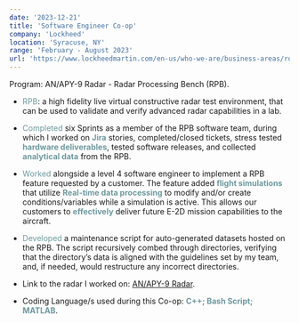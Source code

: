```yaml
---
date: '2023-12-21'
title: 'Software Engineer Co-op'
company: 'Lockheed'
location: 'Syracuse, NY'
range: 'February - August 2023'
url: 'https://www.lockheedmartin.com/en-us/who-we-are/business-areas/rotary-and-mission-systems.html'
---
```


Program: AN/APY-9 Radar - Radar Processing Bench (RPB).

- <text style='color: #6d999e'> RPB</text>: a high fidelity live virtual constructive radar test environment, that can be used to validate and verify advanced radar capabilities in a lab.

- <text style='color: #6d999e'> Completed</text> six Sprints as a member of the RPB software team, during which I worked on <b style='color: #6d999e'> Jira</b> stories, completed/closed tickets, stress tested <b style='color: #6d999e'> hardware deliverables</b>, tested software releases, and collected <b style='color: #6d999e'> analytical data</b> from the RPB.

- <text style='color: #6d999e'> Worked</text> alongside a level 4 software engineer to implement a RPB feature requested by a customer. The feature added <b style='color: #6d999e'> flight simulations</b> that utilize <b style='color: #6d999e'> Real-time data processing</b> to modify and/or create conditions/variables while a simulation is active. This allows our customers to <b style='color: #6d999e'> effectively</b> deliver future E-2D mission capabilities to the aircraft.

- <text style='color: #6d999e'> Developed</text> a maintenance script for auto-generated datasets hosted on the RPB. The script recursively combed through directories, verifying that the directory’s data is aligned with the guidelines set by my team, and, if needed, would restructure any incorrect directories.

- Link to the radar I worked on: <a href="https://www.lockheedmartin.com/en-us/products/an-apy-9-radar.html" target="_blank" rel="noreferrer"> AN/APY-9 Radar</a>.

- Coding Language/s used during this Co-op: <b style='color: #6d999e'> C++; Bash Script; MATLAB</b>.
